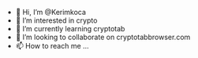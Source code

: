 - 👋 Hi, I’m @Kerimkoca
- 👀 I’m interested in crypto
- 🌱 I’m currently learning cryptotab
- 💞️ I’m looking to collaborate on cryptotabbrowser.com 
- 📫 How to reach me ...

<!---
Kerimkoca/Kerimkoca is a ✨ special ✨ repository because its `README.md` (this file) appears on your GitHub profile.
You can click the Preview link to take a look at your changes.
--->

